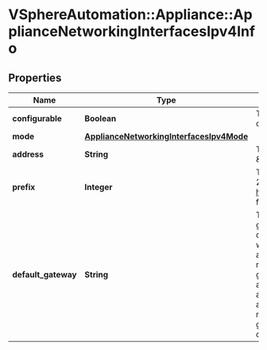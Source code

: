 # VSphereAutomation::Appliance::ApplianceNetworkingInterfacesIpv4Info

## Properties
Name | Type | Description | Notes
------------ | ------------- | ------------- | -------------
**configurable** | **Boolean** | The specified network interface is configurable or not. | 
**mode** | [**ApplianceNetworkingInterfacesIpv4Mode**](ApplianceNetworkingInterfacesIpv4Mode.md) |  | 
**address** | **String** | The IPv4 address, for example, \&quot;10.20.80.191\&quot;. | [optional] 
**prefix** | **Integer** | The IPv4 CIDR prefix, for example, 24.  See http://www.oav.net/mirrors/cidr.html for netmask-to-prefix conversion. | [optional] 
**default_gateway** | **String** | The IPv4 address of the default gateway. This configures the global default gateway on the appliance with the specified gateway address and interface. This gateway replaces the existing default gateway configured on the appliance. However, if the gateway address is link-local, then it is added for that interface. This does not support configuration of multiple global default gateways through different interfaces. | [optional] 


